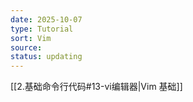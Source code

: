 ```yaml
---
date: 2025-10-07
type: Tutorial
sort: Vim
source:
status: updating
---
```

[[2.基础命令行代码#13-vi编辑器|Vim 基础]]



